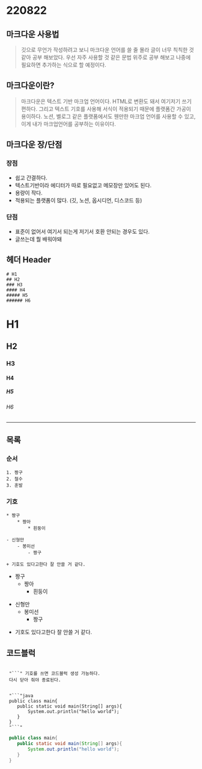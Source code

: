 220822
======

마크다운 사용법
-----------

> 깃으로 무언가 작성하려고 보니 마크다운 언어를 쓸 줄 몰라 글이 너무 칙칙한 것 같아 공부 해보았다.
우선 자주 사용할 것 같은 문법 위주로 공부 해보고 나중에 필요하면 추가하는 식으로 할 예정이다.

마크다운이란?
----------

> 마크다운은 텍스트 기반 마크업 언어이다. HTML로 변환도 돼서 여기저기 쓰기 편하다.
그리고 텍스트 기호를 사용해 서식이 적용되기 때문에 플랫폼간 가공이 용이하다.
노션, 벨로그 같은 플랫폼에서도 웬만한 마크업 언어를 사용할 수 있고, 이게 내가 마크업언어를 공부하는 이유이다.

마크다운 장/단점
------------

### 장점
 * 쉽고 간결하다.
 * 텍스트기반이라 에디터가 따로 필요없고 메모장만 있어도 된다.
 * 용량이 작다.
 * 적용되는 플랫폼이 많다. (깃, 노션, 옵시디언, 디스코드 등)

### 단점
 * 표준이 없어서 여기서 되는게 저기서 호환 안되는 경우도 있다.
 * 글쓰는데 뭘 배워야돼

헤더 Header
---------
```
# H1
## H2
### H3
#### H4
##### H5
###### H6
```

# H1
## H2
### H3
#### H4
##### H5
###### H6

----------

목록
----

### 순서
```
1. 짱구
2. 철수
3. 훈발
```
### 기호
```
* 짱구
	* 짱아
		* 흰둥이

- 신형만
	- 봉미선
		- 짱구

+ 기호도 있다고한다 잘 안쓸 거 같다.
```


* 짱구
	* 짱아
		* 흰둥이

- 신형만
	- 봉미선
		- 짱구

+ 기호도 있다고한다 잘 안쓸 거 같다.


코드블럭
-------
```

 "```" 기호를 쓰면 코드블럭 생성 가능하다.
 다시 닫아 줘야 종료된다.

```

```

 "```"java
 public class main{
 	public static void main(String[] args){
 		System.out.println("hello world");
 	}
 }
 "```"

```


```java
 public class main{
 	public static void main(String[] args){
 		System.out.println("hello world");
 	}
 }
```

















